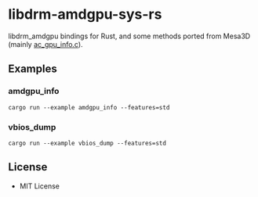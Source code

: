 # libdrm-amdgpu-sys-rs
libdrm_amdgpu bindings for Rust, and some methods ported from Mesa3D (mainly [ac_gpu_info.c](https://gitlab.freedesktop.org/mesa/mesa/blob/main/src/amd/common/ac_gpu_info.c)).  

## Examples
### amdgpu_info

    cargo run --example amdgpu_info --features=std 

### vbios_dump

    cargo run --example vbios_dump --features=std

## License
 * MIT License

